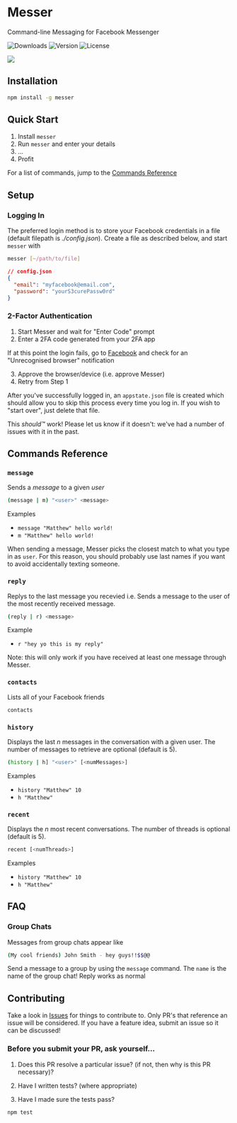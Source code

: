 # Messer

Command-line Messaging for Facebook Messenger

![Downloads](https://img.shields.io/npm/dm/messer.svg)
![Version](https://img.shields.io/npm/v/messer.svg)
![License](https://img.shields.io/npm/l/messer.svg)

![](https://user-images.githubusercontent.com/12551741/27252310-6655f4f6-539e-11e7-978b-c8eaba02ba68.png)

## Installation

```bash
npm install -g messer
```

## Quick Start

1. Install `messer`
1. Run `messer` and enter your details
1. ...
1. Profit

For a list of commands, jump to the [Commands Reference](https://github.com/mjkaufer/Messer#commands-reference)

## Setup

### Logging In

The preferred login method is to store your Facebook credentials in a file (default filepath is *./config.json*). Create a file as described below, and start `messer` with

```bash
messer [~/path/to/file]
```

```json
// config.json
{
  "email": "myfacebook@email.com",
  "password": "yourS3curePassw0rd"
}
```

### 2-Factor Authentication

1. Start Messer and wait for "Enter Code" prompt
2. Enter a 2FA code generated from your 2FA app

If at this point the login fails, go to [Facebook](https://www.facebook.com) and check for an "Unrecognised browser" notification

3. Approve the browser/device (i.e. approve Messer)
4. Retry from Step 1

After you've successfully logged in, an `appstate.json` file is created which should allow you to skip this process every time you log in. If you wish to "start over", just delete that file.

This _should™_ work! Please let us know if it doesn't: we've had a number of issues with it in the past.

## Commands Reference

### `message`

Sends a _message_ to a given _user_

```bash
(message | m) "<user>" <message>
```

Examples

- `message "Matthew" hello world!`
- `m "Matthew" hello world!`

When sending a message, Messer picks the closest match to what you type in as `user`. For this reason, you should probably use last names if you want to avoid accidentally texting someone.

### `reply`

Replys to the last message you recevied i.e. Sends a message to the user of the most recently received message.

```bash
(reply | r) <message>
```

Example

- `r "hey yo this is my reply"`

Note: this will only work if you have received at least one message through Messer.

### `contacts`

Lists all of your Facebook friends

```bash
contacts
```

### `history`

Displays the last _n_ messages in the conversation with a given user. The number of messages to retrieve are optional (default is 5).

```bash
(history | h] "<user>" [<numMessages>]
```

Examples

- `history "Matthew" 10`
- `h "Matthew"`

### `recent`

Displays the _n_ most recent conversations. The number of threads is optional (default is 5).

```bash
recent [<numThreads>]
```

Examples

- `history "Matthew" 10`
- `h "Matthew"`

## FAQ

### Group Chats

Messages from group chats appear like

```bash
(My cool friends) John Smith - hey guys!!$$@@
```

Send a message to a group by using the `message` command. The `name` is the name of the group chat! Reply works as normal

## Contributing

Take a look in [Issues](https://github.com/mjkaufer/Messer/issues) for things to contribute to. Only PR's that reference an issue will be considered. If you have a feature idea, submit an issue so it can be discussed!

### Before you submit your PR, ask yourself...

1. Does this PR resolve a particular issue? (if not, then why is this PR necessary)?

2. Have I written tests? (where appropriate)

3. Have I made sure the tests pass?

```bash
npm test
```
